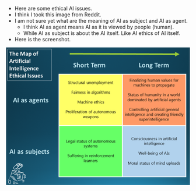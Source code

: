 ﻿* Here are some ethical AI issues.
* I think I took this image from Reddit.
* I am not sure yet what are the meaning of AI as subject and AI as agent.
    * I think AI as agent means AI as it is viewed by people (human).
    * While AI as subject is about the AI itself. Like AI ethics of AI itself.
* Here is the screenshot.

![./20161027-0149-cet-ethical-ai-issues-1.png](./20161027-0149-cet-ethical-ai-issues-1.png)